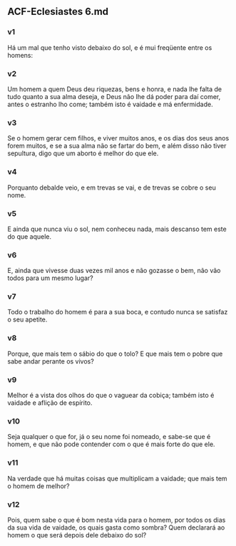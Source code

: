 ## ACF-Eclesiastes 6.md
### v1
 Há um mal que tenho visto debaixo do sol, e é mui freqüente entre os homens:
### v2
 Um homem a quem Deus deu riquezas, bens e honra, e nada lhe falta de tudo quanto a sua alma deseja, e Deus não lhe dá poder para daí comer, antes o estranho lho come; também isto é vaidade e má enfermidade.
### v3
 Se o homem gerar cem filhos, e viver muitos anos, e os dias dos seus anos forem muitos, e se a sua alma não se fartar do bem, e além disso não tiver sepultura, digo que um aborto é melhor do que ele.
### v4
 Porquanto debalde veio, e em trevas se vai, e de trevas se cobre o seu nome.
### v5
 E ainda que nunca viu o sol, nem conheceu nada, mais descanso tem este do que aquele.
### v6
 E, ainda que vivesse duas vezes mil anos e não gozasse o bem, não vão todos para um mesmo lugar?
### v7
 Todo o trabalho do homem é para a sua boca, e contudo nunca se satisfaz o seu apetite.
### v8
 Porque, que mais tem o sábio do que o tolo? E que mais tem o pobre que sabe andar perante os vivos?
### v9
 Melhor é a vista dos olhos do que o vaguear da cobiça; também isto é vaidade e aflição de espírito.
### v10
 Seja qualquer o que for, já o seu nome foi nomeado, e sabe-se que é homem, e que não pode contender com o que é mais forte do que ele.
### v11
 Na verdade que há muitas coisas que multiplicam a vaidade; que mais tem o homem de melhor?
### v12
 Pois, quem sabe o que é bom nesta vida para o homem, por todos os dias da sua vida de vaidade, os quais gasta como sombra? Quem declarará ao homem o que será depois dele debaixo do sol?
